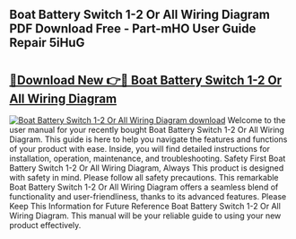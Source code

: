## Boat Battery Switch 1-2 Or All Wiring Diagram PDF Download Free - Part-mHO User Guide Repair 5iHuG

# <h2><a href="http://dfo355p.blite.top/?on=Boat+Battery+Switch+1-2+Or+All+Wiring+Diagram">🔗Download New 👉🔴 Boat Battery Switch 1-2 Or All Wiring Diagram</a></h2>

[![Boat Battery Switch 1-2 Or All Wiring Diagram download](https://i.imgur.com/lujVjoI.png)](http://dfo355p.blite.top/?on=Boat+Battery+Switch+1-2+Or+All+Wiring+Diagram)
Welcome to the user manual for your recently bought Boat Battery Switch 1-2 Or All Wiring Diagram. This guide is here to help you navigate the features and functions of your product with ease. Inside, you will find detailed instructions for installation, operation, maintenance, and troubleshooting. Safety First Boat Battery Switch 1-2 Or All Wiring Diagram, Always This product is designed with safety in mind. Please follow all safety precautions. This remarkable Boat Battery Switch 1-2 Or All Wiring Diagram offers a seamless blend of functionality and user-friendliness, thanks to its advanced features. Please Keep This Information for Future Reference Boat Battery Switch 1-2 Or All Wiring Diagram. This manual will be your reliable guide to using your new product effectively.
